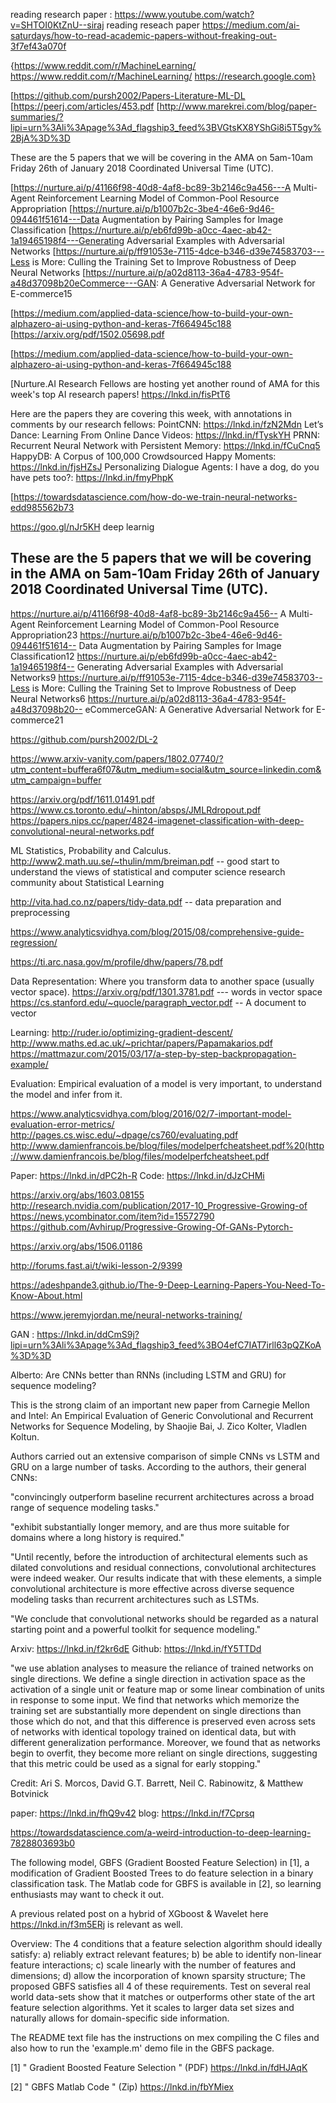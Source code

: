 
reading research paper :
https://www.youtube.com/watch?v=SHTOI0KtZnU--siraj reading reseach paper
https://medium.com/ai-saturdays/how-to-read-academic-papers-without-freaking-out-3f7ef43a070f

{https://www.reddit.com/r/MachineLearning/
https://www.reddit.com/r/MachineLearning/
https://research.google.com}

[https://github.com/pursh2002/Papers-Literature-ML-DL
[https://peerj.com/articles/453.pdf
[http://www.marekrei.com/blog/paper-summaries/?lipi=urn%3Ali%3Apage%3Ad_flagship3_feed%3BVGtsKX8YShGi8i5T5gy%2BjA%3D%3D

These are the 5 papers that we will be covering in the AMA on 5am-10am Friday 26th of January 2018 Coordinated Universal Time (UTC).

[https://nurture.ai/p/41166f98-40d8-4af8-bc89-3b2146c9a456---A Multi-Agent Reinforcement Learning Model of Common-Pool Resource Appropriation
[https://nurture.ai/p/b1007b2c-3be4-46e6-9d46-094461f51614---Data Augmentation by Pairing Samples for Image Classification
[https://nurture.ai/p/eb6fd99b-a0cc-4aec-ab42-1a19465198f4---Generating Adversarial Examples with Adversarial Networks
[https://nurture.ai/p/ff91053e-7115-4dce-b346-d39e74583703---Less is More: Culling the Training Set to Improve Robustness of Deep Neural Networks
[https://nurture.ai/p/a02d8113-36a4-4783-954f-a48d37098b20eCommerce---GAN: A Generative Adversarial Network for E-commerce15

[https://medium.com/applied-data-science/how-to-build-your-own-alphazero-ai-using-python-and-keras-7f664945c188
[https://arxiv.org/pdf/1502.05698.pdf

[https://medium.com/applied-data-science/how-to-build-your-own-alphazero-ai-using-python-and-keras-7f664945c188

[Nurture.AI Research Fellows are hosting yet another round of AMA for this week's top AI research papers! https://lnkd.in/fisPtT6

Here are the papers they are covering this week, with annotations in comments by our research fellows:
PointCNN: https://lnkd.in/fzN2Mdn
Let’s Dance: Learning From Online Dance Videos: https://lnkd.in/fTyskYH
PRNN: Recurrent Neural Network with Persistent Memory: https://lnkd.in/fCuCnq5
HappyDB: A Corpus of 100,000 Crowdsourced Happy Moments: https://lnkd.in/fjsHZsJ
Personalizing Dialogue Agents: I have a dog, do you have pets too?: https://lnkd.in/fmyPhpK


[https://towardsdatascience.com/how-do-we-train-neural-networks-edd985562b73

https://goo.gl/nJr5KH deep learnig

## These are the 5 papers that we will be covering in the AMA on 5am-10am Friday 26th of January 2018 Coordinated Universal Time (UTC).

https://nurture.ai/p/41166f98-40d8-4af8-bc89-3b2146c9a456-- A Multi-Agent Reinforcement Learning Model of Common-Pool Resource Appropriation23
https://nurture.ai/p/b1007b2c-3be4-46e6-9d46-094461f51614-- Data Augmentation by Pairing Samples for Image Classification12
https://nurture.ai/p/eb6fd99b-a0cc-4aec-ab42-1a19465198f4-- Generating Adversarial Examples with Adversarial Networks9
https://nurture.ai/p/ff91053e-7115-4dce-b346-d39e74583703--Less is More: Culling the Training Set to Improve Robustness of Deep Neural Networks6
https://nurture.ai/p/a02d8113-36a4-4783-954f-a48d37098b20-- eCommerceGAN: A Generative Adversarial Network for E-commerce21


https://github.com/pursh2002/DL-2

https://www.arxiv-vanity.com/papers/1802.07740/?utm_content=buffera6f07&utm_medium=social&utm_source=linkedin.com&utm_campaign=buffer

https://arxiv.org/pdf/1611.01491.pdf
https://www.cs.toronto.edu/~hinton/absps/JMLRdropout.pdf
https://papers.nips.cc/paper/4824-imagenet-classification-with-deep-convolutional-neural-networks.pdf


ML 
Statistics, Probability and Calculus.
http://www2.math.uu.se/~thulin/mm/breiman.pdf -- good start to understand the views of statistical and computer science research community about Statistical Learning

http://vita.had.co.nz/papers/tidy-data.pdf -- data preparation and preprocessing

https://www.analyticsvidhya.com/blog/2015/08/comprehensive-guide-regression/

https://ti.arc.nasa.gov/m/profile/dhw/papers/78.pdf

Data Representation: Where you transform data to another space (usually vector space).
https://arxiv.org/pdf/1301.3781.pdf --- words in vector space
https://cs.stanford.edu/~quocle/paragraph_vector.pdf -- A document to vector

Learning:
http://ruder.io/optimizing-gradient-descent/
http://www.maths.ed.ac.uk/~prichtar/papers/Papamakarios.pdf
https://mattmazur.com/2015/03/17/a-step-by-step-backpropagation-example/

Evaluation: Empirical evaluation of a model is very important, to understand the model and infer from it.

https://www.analyticsvidhya.com/blog/2016/02/7-important-model-evaluation-error-metrics/
http://pages.cs.wisc.edu/~dpage/cs760/evaluating.pdf
http://www.damienfrancois.be/blog/files/modelperfcheatsheet.pdf%20(http://www.damienfrancois.be/blog/files/modelperfcheatsheet.pdf

Paper:
https://lnkd.in/dPC2h-R
Code:
https://lnkd.in/dJzCHMi


https://arxiv.org/abs/1603.08155
http://research.nvidia.com/publication/2017-10_Progressive-Growing-of
https://news.ycombinator.com/item?id=15572790
https://github.com/Avhirup/Progressive-Growing-Of-GANs-Pytorch-

https://arxiv.org/abs/1506.01186

http://forums.fast.ai/t/wiki-lesson-2/9399

https://adeshpande3.github.io/The-9-Deep-Learning-Papers-You-Need-To-Know-About.html

https://www.jeremyjordan.me/neural-networks-training/

GAN : https://lnkd.in/ddCmS9j?lipi=urn%3Ali%3Apage%3Ad_flagship3_feed%3BO4efC7IAT7irll63pQZKoA%3D%3D

Alberto:
Are CNNs better than RNNs (including LSTM and GRU) for sequence modeling? 

This is the strong claim of an important new paper from Carnegie Mellon and Intel: An Empirical Evaluation of Generic Convolutional and Recurrent Networks for Sequence Modeling, by Shaojie Bai, J. Zico Kolter, Vladlen Koltun.

Authors carried out an extensive comparison of simple CNNs vs LSTM and GRU on a large number of tasks. According to the authors, their general CNNs:

"convincingly outperform baseline recurrent architectures across a broad range of sequence modeling tasks."

"exhibit substantially longer memory, and are thus more suitable for domains where a long history is required."

"Until recently, before the introduction of architectural elements such as dilated convolutions and residual connections, convolutional architectures were indeed weaker. Our results indicate that with these elements, a simple convolutional architecture is more effective across diverse sequence modeling tasks than recurrent architectures such as LSTMs.

"We conclude that convolutional networks should be regarded as a natural starting point and a powerful toolkit for sequence modeling."

Arxiv: https://lnkd.in/f2kr6dE
Github: https://lnkd.in/fY5TTDd

"we use ablation analyses to measure the reliance of trained networks on single directions. We define a single direction in activation space as the activation of a single unit or feature map or some linear combination of units in response to some input. We find that networks which memorize the training set are substantially more dependent on single directions than those which do not, and that this difference is preserved even across sets of networks with identical topology trained on identical data, but with different generalization performance. Moreover, we found that as networks begin to overfit, they become more reliant on single directions, suggesting that this metric could be used as a signal for early stopping."

Credit: Ari S. Morcos, David G.T. Barrett, Neil C. Rabinowitz, & Matthew Botvinick

paper: https://lnkd.in/fhQ9v42
blog: https://lnkd.in/f7Cprsq

https://towardsdatascience.com/a-weird-introduction-to-deep-learning-7828803693b0

The following model, GBFS (Gradient Boosted Feature Selection) in [1], a modification of Gradient Boosted Trees to do feature selection in a binary classification task. The Matlab code for GBFS is available in [2], so learning enthusiasts may want to check it out.

A previous related post on a hybrid of XGboost & Wavelet here https://lnkd.in/f3m5ERj is relevant as well.

Overview:
The 4 conditions that a feature selection algorithm should ideally satisfy:
    a) reliably extract relevant features; 
    b) be able to identify non-linear feature interactions; 
    c) scale linearly with the number of features and dimensions; 
    d) allow the incorporation of known sparsity structure; 
The proposed GBFS satisfies all 4 of these requirements. Test on several real world data-sets show that it matches or outperforms other state of the art feature selection algorithms. Yet it scales to larger data set sizes and naturally allows for domain-specific side information.

The README text file has the instructions on mex compiling the C files and also how to run the 'example.m' demo file in the GBFS package.

[1] " Gradient Boosted Feature Selection " (PDF)
https://lnkd.in/fdHJAqK

[2] " GBFS Matlab Code " (Zip)
https://lnkd.in/fbYMiex

